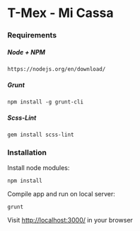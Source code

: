# T-Mex - Mi Cassa

### Requirements

##### Node + NPM

```
https://nodejs.org/en/download/
```

##### Grunt

```
npm install -g grunt-cli
```

##### Scss-Lint

```
gem install scss-lint
```

### Installation

Install node modules:

```
npm install
```

Compile app and run on local server:

```
grunt
```

Visit [http://localhost:3000/](http://localhost:3000/) in your browser